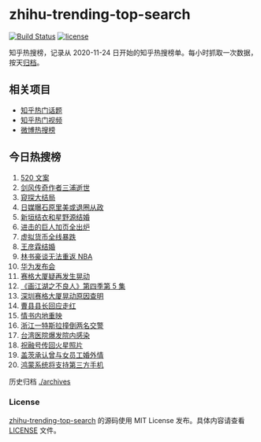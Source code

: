 # zhihu-trending-top-search

[![Build Status](https://github.com/justjavac/zhihu-trending-top-search/workflows/ci/badge.svg?branch=main)](https://github.com/justjavac/zhihu-trending-top-search/actions)
[![license](https://img.shields.io/github/license/justjavac/zhihu-trending-top-search)](https://github.com/justjavac/zhihu-trending-top-search/blob/main/LICENSE)

知乎热搜榜，记录从 2020-11-24 日开始的知乎热搜榜单。每小时抓取一次数据，按天[归档](./archives)。

## 相关项目

- [知乎热门话题](https://github.com/justjavac/zhihu-trending-hot-questions)
- [知乎热门视频](https://github.com/justjavac/zhihu-trending-hot-video)
- [微博热搜榜](https://github.com/justjavac/weibo-trending-hot-search)

## 今日热搜榜

<!-- BEGIN -->
<!-- 最后更新时间 Thu May 20 2021 16:08:23 GMT+0800 (China Standard Time) -->

1. [520 文案](https://www.zhihu.com/search?q=520文案)
2. [剑风传奇作者三浦逝世](https://www.zhihu.com/search?q=剑风传奇)
3. [窥探大结局](https://www.zhihu.com/search?q=窥探)
4. [日媒曝石原里美或退圈从政](https://www.zhihu.com/search?q=石原里美)
5. [新垣结衣和星野源结婚](https://www.zhihu.com/search?q=新垣结衣结婚)
6. [进击的巨人加页全出炉](https://www.zhihu.com/search?q=进击的巨人)
7. [虚拟货币全线暴跌](https://www.zhihu.com/search?q=币圈崩盘)
8. [王彦霖结婚](https://www.zhihu.com/search?q=王彦霖)
9. [林书豪谈无法重返 NBA](https://www.zhihu.com/search?q=林书豪)
10. [华为发布会](https://www.zhihu.com/search?q=华为发布会)
11. [赛格大厦疑再发生晃动](https://www.zhihu.com/search?q=赛格大厦)
12. [《画江湖之不良人》第四季第 5 集](https://www.zhihu.com/search?q=画江湖之不良人第四季)
13. [深圳赛格大厦晃动原因查明](https://www.zhihu.com/search?q=赛格大厦)
14. [曹县县长回应走红](https://www.zhihu.com/search?q=曹县)
15. [情书内地重映](https://www.zhihu.com/search?q=电影情书)
16. [浙江一特斯拉撞倒两名交警](https://www.zhihu.com/search?q=特斯拉)
17. [台湾医院爆发院内感染](https://www.zhihu.com/search?q=台湾疫情)
18. [祝融号传回火星照片](https://www.zhihu.com/search?q=祝融号火星照片)
19. [盖茨承认曾与女员工婚外情](https://www.zhihu.com/search?q=比尔盖茨)
20. [鸿蒙系统将支持第三方手机](https://www.zhihu.com/search?q=鸿蒙系统)

<!-- END -->

历史归档 [./archives](./archives)

### License

[zhihu-trending-top-search](https://github.com/justjavac/zhihu-trending-top-search)
的源码使用 MIT License 发布。具体内容请查看 [LICENSE](./LICENSE) 文件。
